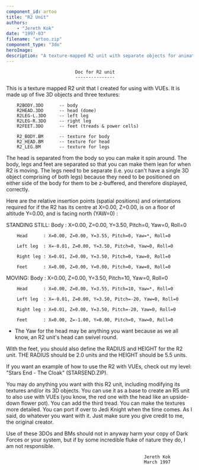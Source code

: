 ```yaml
---
component_id: artoo
title: "R2 Unit"
authors: 
    - "Jereth Kok"
date: "1997-03"
filename: "artoo.zip"
component_type: "3do"
heroImage: 
description: "A texture-mapped R2 unit with separate objects for animating with VUEs."
---
```


                              Doc for R2 unit
                              ---------------

This is a texture mapped R2 unit that I created for using with VUEs. It is
made up of five 3D objects and three textures:

        R2BODY.3DO      -- body
        R2HEAD.3DO      -- head (dome)
        R2LEG-L.3DO     -- left leg
        R2LEG-R.3DO     -- right leg
        R2FEET.3DO      -- feet (treads & power cells)

        R2_BODY.BM      -- texture for body
        R2_HEAD.BM      -- texture for head
        R2_LEG.BM       -- texture for legs

The head is separated from the body so you can make it spin around. The
body, legs and feet are separated so that you can make them lean for when
R2 is moving. The legs need to be separate (i.e. you can't have a single
3D object comprising of both legs) because they need to be positioned on
either side of the body for them to be z-buffered, and therefore displayed,
correctly.

Here are the relative insertion points (spatial positions) and orientations
required for if the R2 has its centre at X=0.00, Z=0.00, is on a floor of
altitude Y=0.00, and is facing north (YAW=0) :


STANDING STILL:
        Body      : X=0.00, Z=0.00, Y=3.50, Pitch=0, Yaw=0, Roll=0

        Head      : X=0.00, Z=0.00, Y=3.55, Pitch=0, Yaw=*, Roll=0

        Left leg  : X=-0.01, Z=0.00, Y=3.50, Pitch=0, Yaw=0, Roll=0

        Right leg : X=0.01, Z=0.00, Y=3.50, Pitch=0, Yaw=0, Roll=0

        Feet      : X=0.00, Z=0.00, Y=0.00, Pitch=0, Yaw=0, Roll=0


MOVING:
        Body      : X=0.00, Z=0.00, Y=3.50, Pitch=10, Yaw=0, Roll=0

        Head      : X=0.00, Z=0.00, Y=3.55, Pitch=10, Yaw=*, Roll=0

        Left leg  : X=-0.01, Z=0.00, Y=3.50, Pitch=-20, Yaw=0, Roll=0

        Right leg : X=0.01, Z=0.00, Y=3.50, Pitch=-20, Yaw=0, Roll=0

        Feet      : X=0.00, Z=-1.00, Y=0.00, Pitch=0, Yaw=0, Roll=0


* The Yaw for the head may be anything you want because as we all know, an
  R2 unit's head can swivel round.

With the feet, you should also define the RADIUS and HEIGHT for the R2
unit. THE RADIUS should be 2.0 units and the HEIGHT should be 5.5 units.

If you want an example of how to use the R2 with VUEs, check out my
level: "Stars End - The Cloak" (STARSEND.ZIP).

You may do anything you want with this R2 unit, including modifying its
textures and/or its 3D objects. You can use it as a base to create an
R5 unit to also use with VUEs (you know, the red one with the head like an
upside-down flower pot). You can add the third tread. You can make the
textures more detailed. You can port if over to Jedi Knight when the time
comes. As I said, do whatever you want with it. Just make sure you give
credit to me, the original creator.

Use of these 3DOs and BMs should not in anyway harm your copy of Dark
Forces or your system, but if by some incredible fluke of nature they do,
I am not responsible.

                                                        Jereth Kok
                                                        March 1997
